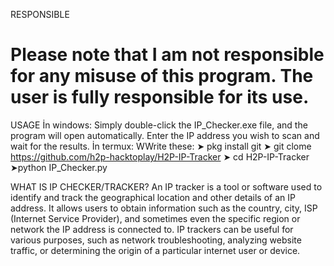 
RESPONSIBLE
# Please note that I am not responsible for any misuse of this program. The user is fully responsible for its use.

USAGE
İn windows: Simply double-click the IP_Checker.exe file, and the program will open automatically. Enter the IP address you wish to scan and wait for the results.
İn termux: WWrite these:
➤ pkg install git
➤ git clome https://github.com/h2p-hacktoplay/H2P-IP-Tracker
➤ cd H2P-IP-Tracker
➤python IP_Checker.py

WHAT IS IP CHECKER/TRACKER?
An IP tracker is a tool or software used to identify and track the geographical location and other details of an IP address. It allows users to obtain information such as the country, city, ISP (Internet Service Provider), and sometimes even the specific region or network the IP address is connected to. IP trackers can be useful for various purposes, such as network troubleshooting, analyzing website traffic, or determining the origin of a particular internet user or device.
